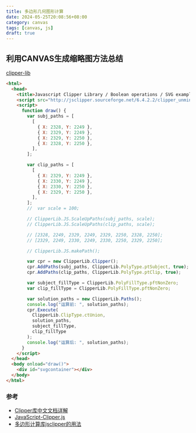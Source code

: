 ```yaml
---
title: 多边形几何图形计算
date: 2024-05-25T20:08:56+08:00
category: canvas
tags: [canvas, js]
draft: true
---
```

利用CANVAS生成缩略图方法总结
---

[clipper-lib](https://github.com/junmer/clipper-lib)


```html
<html>
  <head>
    <title>Javascript Clipper Library / Boolean operations / SVG example</title>
    <script src="http://jsclipper.sourceforge.net/6.4.2.2/clipper_unminified.js"></script>
    <script>
      function draw() {
        var subj_paths = [
          [
            { X: 2328, Y: 2249 },
            { X: 2329, Y: 2249 },
            { X: 2329, Y: 2250 },
            { X: 2328, Y: 2250 },
          ],
        ];

        var clip_paths = [
          [
            { X: 2329, Y: 2249 },
            { X: 2330, Y: 2249 },
            { X: 2330, Y: 2250 },
            { X: 2329, Y: 2250 },
          ],
        ];
        //  var scale = 100;

        // ClipperLib.JS.ScaleUpPaths(subj_paths, scale);
        // ClipperLib.JS.ScaleUpPaths(clip_paths, scale);

        // [2328, 2249, 2329, 2249, 2329, 2250, 2328, 2250];
        // [2329, 2249, 2330, 2249, 2330, 2250, 2329, 2250];

        // ClipperLib.JS.makePath();

        var cpr = new ClipperLib.Clipper();
        cpr.AddPaths(subj_paths, ClipperLib.PolyType.ptSubject, true);
        cpr.AddPaths(clip_paths, ClipperLib.PolyType.ptClip, true);

        var subject_fillType = ClipperLib.PolyFillType.pftNonZero;
        var clip_fillType = ClipperLib.PolyFillType.pftNonZero;

        var solution_paths = new ClipperLib.Paths();
        console.log("运算前: ", solution_paths);
        cpr.Execute(
          ClipperLib.ClipType.ctUnion,
          solution_paths,
          subject_fillType,
          clip_fillType
        );
        console.log("运算后: ", solution_paths);
      }
    </script>
  </head>
  <body onload="draw()">
    <div id="svgcontainer"></div>
  </body>
</html>
```


### 参考
- [Clipper库中文文档详解](https://www.cnblogs.com/zhigu/p/11943118.html)
- [JavaScript-Clipper.js](https://www.cnblogs.com/zhigu/p/11928492.html)
- [多边形计算库jsclipper的用法](https://www.sofineday.com/jsclipper.html)
```

